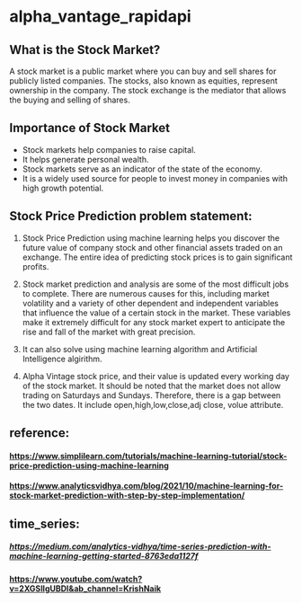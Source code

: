 # alpha_vantage_rapidapi

## What is the Stock Market?
A stock market is a public market where you can buy and sell shares for publicly listed companies. The stocks, also known as equities, represent ownership in the company. The stock exchange is the mediator that allows the buying and selling of shares. 

## Importance of Stock Market
* Stock markets help companies to raise capital.
* It helps generate personal wealth.
* Stock markets serve as an indicator of the state of the economy.
* It is a widely used source for people to invest money in companies with high growth potential.


## Stock Price Prediction problem statement:

1. Stock Price Prediction using machine learning helps you discover the future value of company stock and other financial assets traded on an exchange. The entire idea of predicting stock prices is to gain significant profits.

2. Stock market prediction and analysis are some of the most difficult jobs to complete. There are numerous causes for this, including market volatility and a variety of other dependent and independent variables that influence the value of a certain stock in the market. These variables make it extremely difficult for any stock market expert to anticipate the rise and fall of the market with great precision. 

 3. It can also solve using machine learning algorithm and Artificial Intelligence algirithm.
 
 4. Alpha Vintage stock price, and their value is updated every working day of the stock market. It should be noted that the market does not allow trading on Saturdays and Sundays. Therefore, there is a gap between the two dates. It include open,high,low,close,adj close, volue attribute.
 
 
 
 ## reference:
 
 #### https://www.simplilearn.com/tutorials/machine-learning-tutorial/stock-price-prediction-using-machine-learning
 
 #### https://www.analyticsvidhya.com/blog/2021/10/machine-learning-for-stock-market-prediction-with-step-by-step-implementation/
 
 ## time_series:   
 ##### https://medium.com/analytics-vidhya/time-series-prediction-with-machine-learning-getting-started-8763eda1127f
 
 #### https://www.youtube.com/watch?v=2XGSIlgUBDI&ab_channel=KrishNaik
